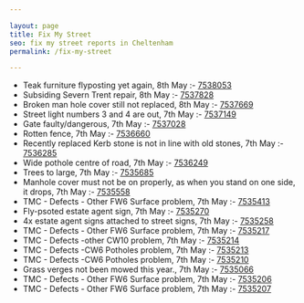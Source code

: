 ```yaml
---

layout: page
title: Fix My Street
seo: fix my street reports in Cheltenham
permalink: /fix-my-street

---
```


<!-- fix_marker starts -->

- Teak furniture flyposting yet again, 8th May :- [7538053](https://www.fixmystreet.com/report/7538053)
- Subsiding Severn Trent repair, 8th May :- [7537828](https://www.fixmystreet.com/report/7537828)
- Broken man hole cover still not replaced, 8th May :- [7537669](https://www.fixmystreet.com/report/7537669)
- Street light numbers 3 and 4 are out, 7th May :- [7537149](https://www.fixmystreet.com/report/7537149)
- Gate faulty/dangerous, 7th May :- [7537028](https://www.fixmystreet.com/report/7537028)
- Rotten fence, 7th May :- [7536660](https://www.fixmystreet.com/report/7536660)
- Recently replaced Kerb stone is not in line with old stones, 7th May :- [7536285](https://www.fixmystreet.com/report/7536285)
- Wide pothole centre of road, 7th May :- [7536249](https://www.fixmystreet.com/report/7536249)
- Trees to large, 7th May :- [7535685](https://www.fixmystreet.com/report/7535685)
- Manhole cover must not be on properly, as when you stand on one side, it drops, 7th May :- [7535558](https://www.fixmystreet.com/report/7535558)
- TMC - Defects - Other FW6  Surface problem, 7th May :- [7535413](https://www.fixmystreet.com/report/7535413)
- Fly-psoted estate agent sign, 7th May :- [7535270](https://www.fixmystreet.com/report/7535270)
- 4x estate agent signs attached to street signs, 7th May :- [7535258](https://www.fixmystreet.com/report/7535258)
- TMC - Defects - Other FW6  Surface problem, 7th May :- [7535217](https://www.fixmystreet.com/report/7535217)
- TMC - Defects -other CW10 problem, 7th May :- [7535214](https://www.fixmystreet.com/report/7535214)
- TMC - Defects -CW6 Potholes  problem, 7th May :- [7535213](https://www.fixmystreet.com/report/7535213)
- TMC - Defects -CW6 Potholes  problem, 7th May :- [7535210](https://www.fixmystreet.com/report/7535210)
- Grass verges not been mowed this year., 7th May :- [7535066](https://www.fixmystreet.com/report/7535066)
- TMC - Defects - Other FW6  Surface problem, 7th May :- [7535206](https://www.fixmystreet.com/report/7535206)
- TMC - Defects - Other FW6  Surface problem, 7th May :- [7535207](https://www.fixmystreet.com/report/7535207)

<!-- fix_marker ends -->